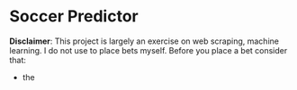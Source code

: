 # Soccer Predictor
__Disclaimer__: This project is largely an exercise on web scraping, machine learning. I do not use to place bets myself.
Before you place a bet consider that:
- the